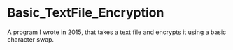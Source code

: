 # Basic_TextFile_Encryption
A program I wrote in 2015, that takes a text file and encrypts it using a basic character swap.
